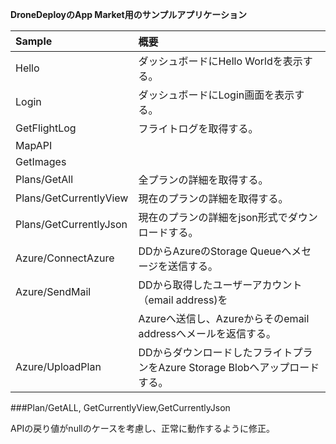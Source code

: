 **DroneDeployのApp Market用のサンプルアプリケーション** 
  
| Sample        | 概要           |
| :------------- |:-------------|
|Hello      |ダッシュボードにHello Worldを表示する。 |
|Login      |ダッシュボードにLogin画面を表示する。      |
|GetFlightLog |フライトログを取得する。      |
|MapAPI||
|GetImages||    
|Plans/GetAll|全プランの詳細を取得する。| 
|Plans/GetCurrentlyView|現在のプランの詳細を取得する。
|Plans/GetCurrentlyJson|現在のプランの詳細をjson形式でダウンロードする。|   
|Azure/ConnectAzure|DDからAzureのStorage Queueへメセージを送信する。|  
|Azure/SendMail|DDから取得したユーザーアカウント（email address)を　|　
|              |Azureへ送信し、Azureからそのemail addressへメールを返信する。|　　　
|Azure/UploadPlan|DDからダウンロードしたフライトプランをAzure Storage Blobへアップロードする。|　　　　　
   
###Plan/GetALL, GetCurrentlyView,GetCurrentlyJson  

APIの戻り値がnullのケースを考慮し、正常に動作するように修正。

